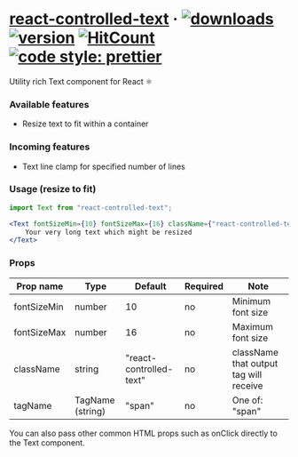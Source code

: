 # [react-controlled-text](https://github.com/GR34SE/react-controlled-text) &middot; [![downloads](https://img.shields.io/npm/dm/react-controlled-text)](https://www.npmjs.com/package/react-controlled-text) [![version](https://img.shields.io/github/package-json/v/GR34SE/react-controlled-text)](https://github.com/GR34SE/react-controlled-text) [![HitCount](http://hits.dwyl.com/GR34SE/react-controlled-text.svg)](https://www.npmjs.com/package/react-controlled-text) [![code style: prettier](https://img.shields.io/badge/code_style-prettier-ff69b4.svg?style=flat-square)](https://github.com/prettier/prettier)

Utility rich Text component for React ⚛️

### Available features
- Resize text to fit within a container

### Incoming features
- Text line clamp for specified number of lines

### Usage (resize to fit)

```jsx
import Text from "react-controlled-text";
```

```jsx
<Text fontSizeMin={10} fontSizeMax={16} className={"react-controlled-text"} tagName={"span"}>
    Your very long text which might be resized
</Text>
```

### Props
| Prop  name                 | Type                    | Default                 | Required  | Note                                                                         |
| -------------------------  | ----------------------- | ----------------------- | --------- | ---------------------------------------------------------------------------- |
| fontSizeMin                | number                  | 10                      | no        | Minimum font size                                                            |
| fontSizeMax                | number                  | 16                      | no        | Maximum font size                                                            |
| className                  | string                  | "react-controlled-text" | no        | className that output tag will receive                                       |
| tagName                    | TagName (string)        | "span"                  | no        | One of: "span" | "div" | "p" | "a" | "h1" | "h2" | "h3" | "h4" | "h5" | "h6" |

You can also pass other common HTML props such as onClick directly to the Text component.